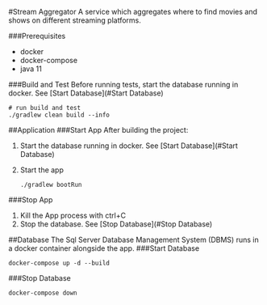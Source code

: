 #Stream Aggregator
A service which aggregates where to find movies and shows on different streaming platforms.

###Prerequisites
- docker
- docker-compose
- java 11

###Build and Test
Before running tests, start the database running in docker. See [Start Database](#Start Database)
```
# run build and test
./gradlew clean build --info
```

##Application
###Start App
After building the project:

1. Start the database running in docker. See [Start Database](#Start Database)

1. Start the app
    ```
    ./gradlew bootRun
    ```
###Stop App
1. Kill the App process with ctrl+C
1. Stop the database. See [Stop Database](#Stop Database)

##Database
The Sql Server Database Management System (DBMS) runs in a docker container alongside the app.
###Start Database
```
docker-compose up -d --build
```

###Stop Database
```
docker-compose down
```
